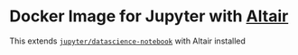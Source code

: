 # Docker Image for Jupyter with [Altair](https://github.com/altair-viz/altair)

This extends [`jupyter/datascience-notebook`](https://github.com/jupyter/docker-stacks) with Altair installed
